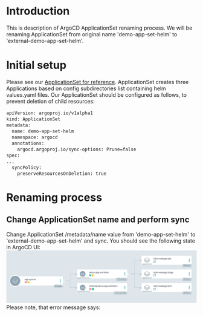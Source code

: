 

# Introduction
This is description of ArgoCD ApplicationSet renaming process. We will be renaming ApplicationSet from original name 'demo-app-set-helm' to 'external-demo-app-set-helm'.


# Initial setup
Please see our [ApplicationSet for reference](argo-apps/application-set.yaml).
ApplicationSet creates three Applications based on config subdirectories list containing helm values.yaml files. Our ApplicationSet should be configured as follows, to prevent deletion of child resources:

```
apiVersion: argoproj.io/v1alpha1
kind: ApplicationSet
metadata:
  name: demo-app-set-helm
  namespace: argocd
  annotations:
    argocd.argoproj.io/sync-options: Prune=false
spec:
...
  syncPolicy:
    preserveResourcesOnDeletion: true
```

# Renaming process

## Change ApplicationSet name and perform sync
Change ApplicationSet /metadata/name value from 'demo-app-set-helm' to 'external-demo-app-set-helm' and sync. You should see the following state in ArgoCD UI:
![Step 1. Degraded state when ArgoCD tries to switch between old and new ApplicationSet](img/rename-01.png)
Please note, that error message says: 
